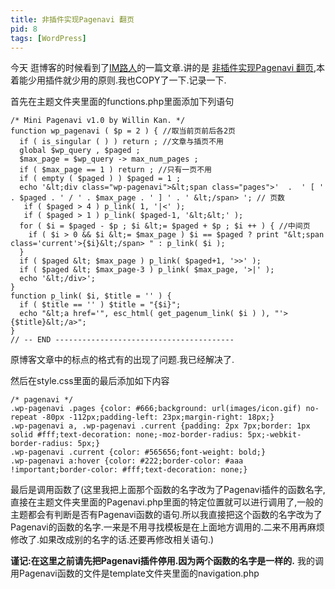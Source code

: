 ```yaml
---
title: 非插件实现Pagenavi 翻页
pid: 8
tags: [WordPress]
---
```

今天 逛博客的时候看到了[IM路人](http://imluren.com/)的一篇文章.讲的是 [非插件实现Pagenavi 翻页](http://imluren.com/2010/10/wordpress-mini-pagenavi.html),本着能少用插件就少用的原则.我也COPY了一下.记录一下.

首先在主题文件夹里面的functions.php里面添加下列语句

    /* Mini Pagenavi v1.0 by Willin Kan. */
    function wp_pagenavi ( $p = 2 ) { //取当前页前后各2页
      if ( is_singular ( ) ) return ; //文章与插页不用
      global $wp_query , $paged ;
      $max_page = $wp_query -> max_num_pages ;
      if ( $max_page == 1 ) return ; //只有一页不用
      if ( empty ( $paged ) ) $paged = 1 ;
      echo '&lt;div class="wp-pagenavi">&lt;span class="pages">'  .  ' [ ' . $paged . ' / ' . $max_page . ' ] ' . ' &lt;/span> '; // 页数
       if ( $paged > 4 ) p_link( 1, '|<' );
       if ( $paged > 1 ) p_link( $paged-1, '&lt;&lt;' );
      for ( $i = $paged - $p ; $i &lt;= $paged + $p ; $i ++ ) { //中间页
        if ( $i > 0 && $i &lt;= $max_page ) $i == $paged ? print "&lt;span class='current'>{$i}&lt;/span> " : p_link( $i );
      }
      if ( $paged &lt; $max_page ) p_link( $paged+1, '>>' );
      if ( $paged &lt; $max_page-3 ) p_link( $max_page, '>|' );
      echo '&lt;/div>';
    }
    function p_link( $i, $title = '' ) {
      if ( $title == '' ) $title = "{$i}";
      echo "&lt;a href='", esc_html( get_pagenum_link( $i ) ), "'>{$title}&lt;/a>";
    }
    // -- END ----------------------------------------

原博客文章中的标点的格式有的出现了问题.我已经解决了.

然后在style.css里面的最后添加如下内容

    /* pagenavi */
    .wp-pagenavi .pages {color: #666;background: url(images/icon.gif) no-repeat -80px -112px;padding-left: 23px;margin-right: 18px;}
    .wp-pagenavi a, .wp-pagenavi .current {padding: 2px 7px;border: 1px solid #fff;text-decoration: none;-moz-border-radius: 5px;-webkit-border-radius: 5px;}
    .wp-pagenavi .current {color: #565656;font-weight: bold;}
    .wp-pagenavi a:hover {color: #222;border-color: #aaa !important;border-color: #fff;text-decoration: none;}

最后是调用函数了(这里我把上面那个函数的名字改为了Pagenavi插件的函数名字,直接在主题文件夹里面的Pagenavi.php里面的特定位置就可以进行调用了,一般的主题都会有判断是否有Pagenavi函数的语句.所以我直接把这个函数的名字改为了Pagenavi的函数的名字.一来是不用寻找模板是在上面地方调用的.二来不用再麻烦修改了.如果改成别的名字的话.还要再修改相关语句.)

**谨记:在这里之前请先把Pagenavi插件停用.因为两个函数的名字是一样的.**
我的调用Pagenavi函数的文件是template文件夹里面的navigation.php
